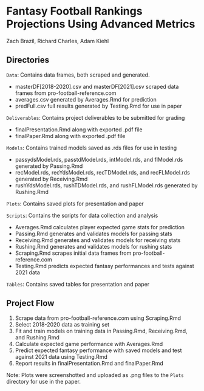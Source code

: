 # Fantasy Football Rankings Projections Using Advanced Metrics
Zach Brazil, Richard Charles, Adam Kiehl

## Directories

`Data`: Contains data frames, both scraped and generated.  
- masterDF[2018-2020].csv and masterDF[2021].csv scraped data frames from pro-football-reference.com  
- averages.csv generated by Averages.Rmd for prediction  
- predFull.csv full results generated by Testing.Rmd for use in paper  

`Deliverables`: Contains project deliverables to be submitted for grading  
- finalPresentation.Rmd along with exported .pdf file  
- finalPaper.Rmd along with exported .pdf file  

`Models`: Contains trained models saved as .rds files for use in testing  
- passydsModel.rds, passtdModel.rds, intModel.rds, and flModel.rds generated by Passing.Rmd  
- recModel.rds, recYdsModel.rds, recTDModel.rds, and recFLModel.rds generated by Receiving.Rmd  
- rushYdsModel.rds, rushTDModel.rds, and rushFLModel.rds generated by Rushing.Rmd  

`Plots`: Contains saved plots for presentation and paper  

`Scripts`: Contains the scripts for data collection and analysis  
- Averages.Rmd calculates player expected game stats for prediction  
- Passing.Rmd generates and validates models for passing stats  
- Receiving.Rmd generates and validates models for receiving stats  
- Rushing.Rmd generates and validates models for rushing stats  
- Scraping.Rmd scrapes initial data frames from pro-football-reference.com  
- Testing.Rmd predicts expected fantasy performances and tests against 2021 data  

`Tables`: Contains saved tables for presentation and paper  

## Project Flow

1. Scrape data from pro-football-reference.com using Scraping.Rmd  
2. Select 2018-2020 data as training set  
3. Fit and train models on training data in Passing.Rmd, Receiving.Rmd, and Rushing.Rmd  
4. Calculate expected game performance with Averages.Rmd  
5. Predict expected fantasy performance with saved models and test against 2021 data using Testing.Rmd
6. Report results in finalPresentation.Rmd and finalPaper.Rmd  

Note: Plots were screenshotted and uploaded as .png files to the `Plots` directory for use in the paper. 

